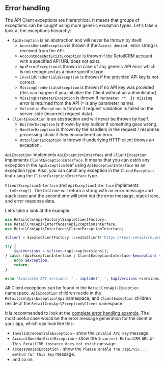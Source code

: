 ## Error handling

The API Client exceptions are hierarchical. It means that groups of exceptions can be caught using more generic exception types.
Let's take a look at the exceptions hierarchy:

- `ApiException` is an abstraction and will never be thrown by itself.
    - `AccessDeniedException` is thrown if the `Access denied.` error string is received from the API.
    - `AccountDoesNotExistException` is thrown if the RetailCRM account with a specified API URL does not exist.
    - `ApiErrorException` is thrown in case of any generic API error which is not recognized as a more specific type.
    - `InvalidCredentialsException` is thrown if the provided API key is not correct.
    - `MissingCredentialsException` is thrown if no API key was provided (this can happen if you initialize the Client without an authenticator).
    - `MissingParameterException` is thrown if `Parameter '*' is missing` error is returned from the API (`*` is any parameter name).
    - `ValidationException` is thrown if request validation is failed on the server-side (incorrect request data).
- `ClientException` is an abstraction and will never be thrown by itself.
    - `BuilderException` is thrown by any builder if something goes wrong.
    - `HandlerException` is thrown by the handlers in the request / response processing chain if they encountered an error.
    - `HttpClientException` is thrown if underlying HTTP client throws an exception.

`ApiException` implements `ApiExceptionInterface` and `ClientException` implements `ClientExceptionInterface`.
It means that you can catch any exception in the `ApiException` leaf using `ApiExceptionInterface` as an exception type.
Also, you can catch any exception in the `ClientException` leaf using the `ClientExceptionInterface` type.

`ClientExceptionInterface` and `ApiExceptionInterface` implements `__toString()`. The first one will return a string with an error
message and stack trace and the second one will print out the error message, stack trace, and error response data.

Let's take a look at the example:
```php
use RetailCrm\Api\Factory\SimpleClientFactory;
use RetailCrm\Api\Interfaces\ApiExceptionInterface;
use RetailCrm\Api\Interfaces\ClientExceptionInterface;

$client = SimpleClientFactory::createClient('https://test.retailcrm.pro', 'apiKey');

try {
    $apiVersions = $client->api->apiVersions();
} catch (ApiExceptionInterface | ClientExceptionInterface $exception) {
    echo $exception;
    return;
}

echo 'Available API versions: ' . implode(', ', $apiVersions->versions);
```

All Client exceptions can be found in the `RetailCrm\Api\Exception` namespace. `ApiException` children reside in the `RetailCrm\Api\Exception\Api` namespace,
and `ClientException` children reside at the `RetailCrm\Api\Exception\Client` namespace.

It is recommended to look at the [complete error handling example](examples/complete_error_handling_example.md). 
The most useful case would be the error message generation for the client in your app, which can look like this:
- `InvalidCredentialsException` - show the `Invalid API key` message.
- `AccountDoesNotExistException` - show the `Incorrect RetailCRM URL` or `This RetailCRM instance does not exist` message.
- `AccessDeniedException` - show the `Please enable the /api/v5/... method for this key` message.
- and so on.
